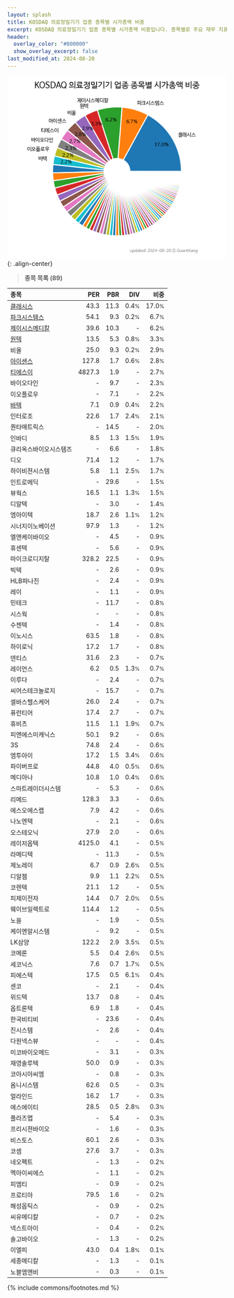 ```yaml
---
layout: splash
title: KOSDAQ 의료정밀기기 업종 종목별 시가총액 비중
excerpt: KOSDAQ 의료정밀기기 업종 종목별 시가총액 비중입니다. 종목별로 주요 재무 지표를 함께 표시합니다.
header:
  overlay_color: "#800000"
  show_overlay_excerpt: false
last_modified_at: 2024-08-20
---
```



![KOSDAQ 의료정밀기기 업종 종목별 시가총액 비중](/stats/sector/images/kosdaq_업종_의료정밀기기_종목.png){: .align-center}


> **종목 목록 (89)**<a id="list"></a>

| **종목** | **PER** | **PBR** | **DIV** | **비중** |
| :------- | ------: | ------: | ------: | -------: |
| [클래시스](/214150/) | 43.3 | 11.3 | 0.4<small>%</small> | 17.0<small>%</small> |
| [파크시스템스](/140860/) | 54.1 | 9.3 | 0.2<small>%</small> | 6.7<small>%</small> |
| [제이시스메디칼](/287410/) | 39.6 | 10.3 | - | 6.2<small>%</small> |
| [원텍](/336570/) | 13.5 | 5.3 | 0.8<small>%</small> | 3.3<small>%</small> |
| 비올 | 25.0 | 9.3 | 0.2<small>%</small> | 2.9<small>%</small> |
| [아이센스](/099190/) | 127.8 | 1.7 | 0.6<small>%</small> | 2.8<small>%</small> |
| [티에스이](/131290/) | 4827.3 | 1.9 | - | 2.7<small>%</small> |
| 바이오다인 | - | 9.7 | - | 2.3<small>%</small> |
| 이오플로우 | - | 7.1 | - | 2.2<small>%</small> |
| [바텍](/043150/) | 7.1 | 0.9 | 0.4<small>%</small> | 2.2<small>%</small> |
| 인터로조 | 22.6 | 1.7 | 2.4<small>%</small> | 2.1<small>%</small> |
| 퀀타매트릭스 | - | 14.5 | - | 2.0<small>%</small> |
| 인바디 | 8.5 | 1.3 | 1.5<small>%</small> | 1.9<small>%</small> |
| 큐리옥스바이오시스템즈 | - | 6.6 | - | 1.8<small>%</small> |
| 디오 | 71.4 | 1.2 | - | 1.7<small>%</small> |
| 하이비젼시스템 | 5.8 | 1.1 | 2.5<small>%</small> | 1.7<small>%</small> |
| 인트로메딕 | - | 29.6 | - | 1.5<small>%</small> |
| 뷰웍스 | 16.5 | 1.1 | 1.3<small>%</small> | 1.5<small>%</small> |
| 디알텍 | - | 3.0 | - | 1.4<small>%</small> |
| 엠아이텍 | 18.7 | 2.6 | 1.1<small>%</small> | 1.2<small>%</small> |
| 시너지이노베이션 | 97.9 | 1.3 | - | 1.2<small>%</small> |
| 엘앤케이바이오 | - | 4.5 | - | 0.9<small>%</small> |
| 휴센텍 | - | 5.6 | - | 0.9<small>%</small> |
| 마이크로디지탈 | 328.2 | 22.5 | - | 0.9<small>%</small> |
| 빅텍 | - | 2.6 | - | 0.9<small>%</small> |
| HLB파나진 | - | 2.4 | - | 0.9<small>%</small> |
| 레이 | - | 1.1 | - | 0.9<small>%</small> |
| 민테크 | - | 11.7 | - | 0.8<small>%</small> |
| 시스웍 | - | - | - | 0.8<small>%</small> |
| 수젠텍 | - | 1.4 | - | 0.8<small>%</small> |
| 이노시스 | 63.5 | 1.8 | - | 0.8<small>%</small> |
| 하이로닉 | 17.2 | 1.7 | - | 0.8<small>%</small> |
| 덴티스 | 31.6 | 2.3 | - | 0.7<small>%</small> |
| 레이언스 | 6.2 | 0.5 | 1.3<small>%</small> | 0.7<small>%</small> |
| 이루다 | - | 2.4 | - | 0.7<small>%</small> |
| 씨어스테크놀로지 | - | 15.7 | - | 0.7<small>%</small> |
| 셀바스헬스케어 | 26.0 | 2.4 | - | 0.7<small>%</small> |
| 퓨런티어 | 17.4 | 2.7 | - | 0.7<small>%</small> |
| 휴비츠 | 11.5 | 1.1 | 1.9<small>%</small> | 0.7<small>%</small> |
| 피앤에스미캐닉스 | 50.1 | 9.2 | - | 0.6<small>%</small> |
| 3S | 74.8 | 2.4 | - | 0.6<small>%</small> |
| 엠투아이 | 17.2 | 1.5 | 3.4<small>%</small> | 0.6<small>%</small> |
| 파이버프로 | 44.8 | 4.0 | 0.5<small>%</small> | 0.6<small>%</small> |
| 메디아나 | 10.8 | 1.0 | 0.4<small>%</small> | 0.6<small>%</small> |
| 스마트레이더시스템 | - | 5.3 | - | 0.6<small>%</small> |
| 리메드 | 128.3 | 3.3 | - | 0.6<small>%</small> |
| 에스오에스랩 | 7.9 | 4.2 | - | 0.6<small>%</small> |
| 나노엔텍 | - | 2.1 | - | 0.6<small>%</small> |
| 오스테오닉 | 27.9 | 2.0 | - | 0.6<small>%</small> |
| 레이저옵텍 | 4125.0 | 4.1 | - | 0.5<small>%</small> |
| 라메디텍 | - | 11.3 | - | 0.5<small>%</small> |
| 제노레이 | 6.7 | 0.9 | 2.6<small>%</small> | 0.5<small>%</small> |
| 디알젬 | 9.9 | 1.1 | 2.2<small>%</small> | 0.5<small>%</small> |
| 코렌텍 | 21.1 | 1.2 | - | 0.5<small>%</small> |
| 피제이전자 | 14.4 | 0.7 | 2.0<small>%</small> | 0.5<small>%</small> |
| 웨이브일렉트로 | 114.4 | 1.2 | - | 0.5<small>%</small> |
| 노을 | - | 1.9 | - | 0.5<small>%</small> |
| 케이엔알시스템 | - | 9.2 | - | 0.5<small>%</small> |
| LK삼양 | 122.2 | 2.9 | 3.5<small>%</small> | 0.5<small>%</small> |
| 코메론 | 5.5 | 0.4 | 2.6<small>%</small> | 0.5<small>%</small> |
| 세코닉스 | 7.6 | 0.7 | 1.7<small>%</small> | 0.5<small>%</small> |
| 피에스텍 | 17.5 | 0.5 | 6.1<small>%</small> | 0.4<small>%</small> |
| 센코 | - | 2.1 | - | 0.4<small>%</small> |
| 위드텍 | 13.7 | 0.8 | - | 0.4<small>%</small> |
| 옵트론텍 | 6.9 | 1.8 | - | 0.4<small>%</small> |
| 한국비티비 | - | 23.6 | - | 0.4<small>%</small> |
| 진시스템 | - | 2.6 | - | 0.4<small>%</small> |
| 다원넥스뷰 | - | - | - | 0.4<small>%</small> |
| 미코바이오메드 | - | 3.1 | - | 0.3<small>%</small> |
| 재영솔루텍 | 50.0 | 0.9 | - | 0.3<small>%</small> |
| 코아시아씨엠 | - | 0.8 | - | 0.3<small>%</small> |
| 옴니시스템 | 62.6 | 0.5 | - | 0.3<small>%</small> |
| 얼라인드 | 16.2 | 1.7 | - | 0.3<small>%</small> |
| 에스에이티 | 28.5 | 0.5 | 2.8<small>%</small> | 0.3<small>%</small> |
| 플라즈맵 | - | 5.4 | - | 0.3<small>%</small> |
| 프리시젼바이오 | - | 1.6 | - | 0.3<small>%</small> |
| 비스토스 | 60.1 | 2.6 | - | 0.3<small>%</small> |
| 코셈 | 27.6 | 3.7 | - | 0.3<small>%</small> |
| 네오펙트 | - | 1.3 | - | 0.2<small>%</small> |
| 멕아이씨에스 | - | 1.1 | - | 0.2<small>%</small> |
| 피엠티 | - | 0.9 | - | 0.2<small>%</small> |
| 프로티아 | 79.5 | 1.6 | - | 0.2<small>%</small> |
| 해성옵틱스 | - | 0.9 | - | 0.2<small>%</small> |
| 씨유메디칼 | - | 0.7 | - | 0.2<small>%</small> |
| 넥스트아이 | - | 0.4 | - | 0.2<small>%</small> |
| 솔고바이오 | - | 1.3 | - | 0.2<small>%</small> |
| 이엘피 | 43.0 | 0.4 | 1.8<small>%</small> | 0.1<small>%</small> |
| 세종메디칼 | - | 1.3 | - | 0.1<small>%</small> |
| 노블엠앤비 | - | 0.3 | - | 0.1<small>%</small> |

{% include commons/footnotes.md %}